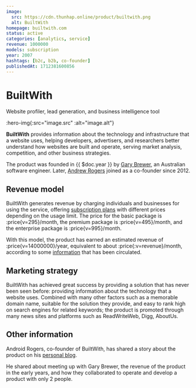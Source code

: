 ```yaml
---
image:
  src: https://cdn.thunhap.online/product/builtwith.png
  alt: BuiltWith
homepage: builtwith.com
status: active
categories: [analytics, service]
revenue: 1000000
models: subscription
year: 2007
hashtags: [b2c, b2b, co-founder]
publishedAt: 1712381600856
---
```


# BuiltWith

Website profiler, lead generation, and business intelligence tool

:hero-img{:src="image.src" :alt="image.alt"}

__BuiltWith__ provides information about the technology and infrastructure that a website uses, helping developers, advertisers, and researchers better understand how websites are built and operate, serving market analysis, competition, and other business strategies.

The product was founded in {{ $doc.year }} by [Gary Brewer](https://www.linkedin.com/in/garybrewer), an Australian software engineer. Later, [Andrew Rogers](https://www.linkedin.com/in/rogersandrew) joined as a co-founder since 2012.

## Revenue model

BuiltWith generates revenue by charging individuals and businesses for using the service, offering [subscription plans](https://builtwith.com/plans) with different prices depending on the usage limit. The price for the basic package is :price{v=295}/month, the premium package is :price{v=495}/month, and the enterprise package is :price{v=995}/month.

With this model, the product has earned an estimated revenue of :price{v=14000000}/year, equivalent to about :price{:v=revenue}/month, according to some [information](https://www.google.com/search?q=builtwith+revenue) that has been circulated.

## Marketing strategy

BuiltWith has achieved great success by providing a solution that has never been seen before: providing information about the technology that a website uses. Combined with many other factors such as a memorable domain name, suitable for the solution they provide, and easy to rank high on search engines for related keywords; the product is promoted through many news sites and platforms such as ReadWriteWeb, Digg, AboutUs.

## Other information

Android Rogers, co-founder of BuiltWith, has shared a story about the product on his [personal blog](https://medium.com/@andrewjrogers/the-story-of-builtwith-e3bbc17c239f).

He shared about meeting up with Gary Brewer, the revenue of the product in the early years, and how they collaborated to operate and develop a product with only 2 people.
